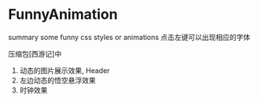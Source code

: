 # FunnyAnimation
summary some funny css styles or animations
点击左键可以出现相应的字体


压缩包[西游记]中
  1. 动态的图片展示效果, Header
  2. 左边动态的悟空悬浮效果
  3. 时钟效果
